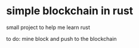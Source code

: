 # simple blockchain in rust

small project to help me learn rust

to do:
mine block and push to the blockchain
